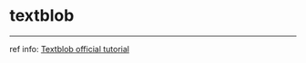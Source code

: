 # textblob
---
ref info:
[Textblob official tutorial](https://textblob.readthedocs.io/en/latest/quickstart.html#noun-phrase-extraction)
